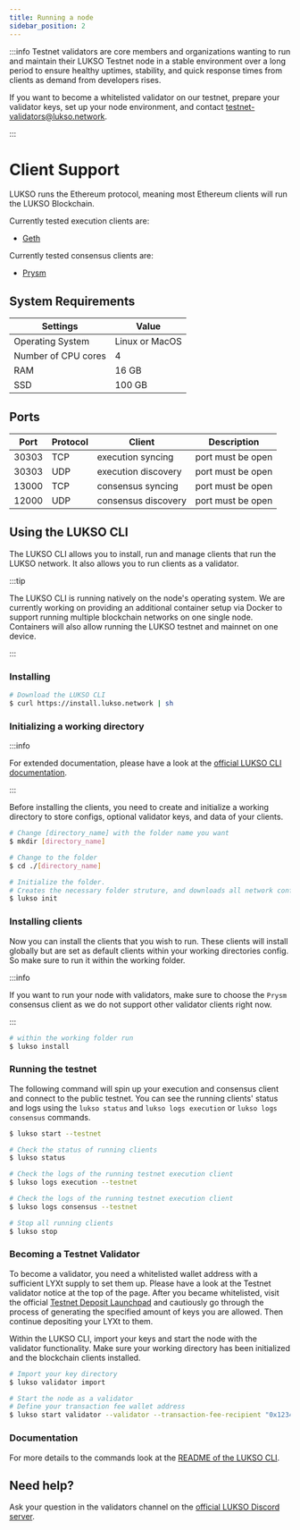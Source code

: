 ```yaml
---
title: Running a node
sidebar_position: 2
---
```


:::info
Testnet validators are core members and organizations wanting to run and maintain their LUKSO Testnet node in a stable environment over a long period to ensure healthy uptimes, stability, and quick response times from clients as demand from developers rises.

If you want to become a whitelisted validator on our testnet, prepare your validator keys, set up your node environment, and contact [testnet-validators@lukso.network](mailto:testnet-validators@lukso.network).

:::

# Client Support

LUKSO runs the Ethereum protocol, meaning most Ethereum clients will run the LUKSO Blockchain.

Currently tested execution clients are:

- [Geth](https://github.com/ethereum/go-ethereum)

Currently tested consensus clients are:

- [Prysm](https://github.com/prysmaticlabs/prysm)

## System Requirements

| Settings            | Value          |
| ------------------- | -------------- |
| Operating System    | Linux or MacOS |
| Number of CPU cores | 4              |
| RAM                 | 16 GB          |
| SSD                 | 100 GB         |

## Ports

| Port  | Protocol | Client              | Description       |
| ----- | -------- | ------------------- | ----------------- |
| 30303 | TCP      | execution syncing   | port must be open |
| 30303 | UDP      | execution discovery | port must be open |
| 13000 | TCP      | consensus syncing   | port must be open |
| 12000 | UDP      | consensus discovery | port must be open |

## Using the LUKSO CLI

The LUKSO CLI allows you to install, run and manage clients that run the LUKSO network.
It also allows you to run clients as a validator.

:::tip

The LUKSO CLI is running natively on the node's operating system. We are currently working on providing an additional container setup via Docker to support running multiple blockchain networks on one single node. Containers will also allow running the LUKSO testnet and mainnet on one device.

:::

### Installing

```bash
# Download the LUKSO CLI
$ curl https://install.lukso.network | sh
```

### Initializing a working directory

:::info

For extended documentation, please have a look at the [official LUKSO CLI documentation](https://github.com/lukso-network/tools-lukso-cli/#lukso-cli).

:::

Before installing the clients, you need to create and initialize a working directory to store configs, optional validator keys, and data of your clients.

```bash
# Change [directory_name] with the folder name you want
$ mkdir [directory_name]

# Change to the folder
$ cd ./[directory_name]

# Initialize the folder.
# Creates the necessary folder struture, and downloads all network configs from https://github.com/lukso-network/network-configs
$ lukso init
```

### Installing clients

Now you can install the clients that you wish to run. These clients will install globally but are set as default clients within your working directories config. So make sure to run it within the working folder.

:::info

If you want to run your node with validators, make sure to choose the `Prysm` consensus client as we do not support other validator clients right now.

:::

```bash
# within the working folder run
$ lukso install
```

### Running the testnet

The following command will spin up your execution and consensus client and connect to the public testnet.
You can see the running clients' status and logs using the `lukso status` and `lukso logs execution` or `lukso logs consensus` commands.

```bash
$ lukso start --testnet

# Check the status of running clients
$ lukso status

# Check the logs of the running testnet execution client
$ lukso logs execution --testnet

# Check the logs of the running testnet execution client
$ lukso logs consensus --testnet

# Stop all running clients
$ lukso stop

```

### Becoming a Testnet Validator

To become a validator, you need a whitelisted wallet address with a sufficient LYXt supply to set them up. Please have a look at the Testnet validator notice at the top of the page. After you became whitelisted, visit the official [Testnet Deposit Launchpad](https://deposit.testnet.lukso.network/) and cautiously go through the process of generating the specified amount of keys you are allowed. Then continue depositing your LYXt to them.

Within the LUKSO CLI, import your keys and start the node with the validator functionality. Make sure your working directory has been initialized and the blockchain clients installed.

```bash
# Import your key directory
$ lukso validator import

# Start the node as a validator
# Define your transaction fee wallet address
$ lukso start validator --validator --transaction-fee-recipient "0x1234..." --testnet
```

### Documentation

For more details to the commands look at the [README of the LUKSO CLI](https://github.com/lukso-network/tools-lukso-cli/blob/main/README.md).

## Need help?

Ask your question in the validators channel on the [official LUKSO Discord server](https://discord.gg/lukso).
